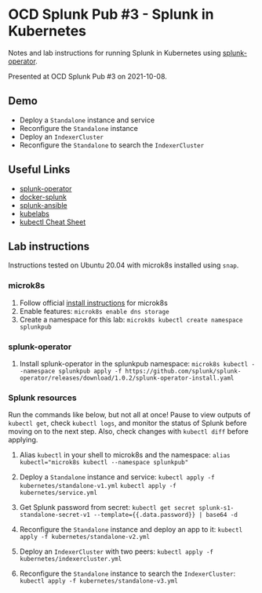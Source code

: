 # OCD Splunk Pub #3 - Splunk in Kubernetes
Notes and lab instructions for running Splunk in Kubernetes using [splunk-operator](https://github.com/splunk/splunk-operator).

Presented at OCD Splunk Pub #3 on 2021-10-08.

## Demo
- Deploy a `Standalone` instance and service
- Reconfigure the `Standalone` instance
- Deploy an `IndexerCluster`
- Reconfigure the `Standalone` to search the `IndexerCluster`

## Useful Links
- [splunk-operator](https://github.com/splunk/splunk-operator)
- [docker-splunk](https://github.com/splunk/docker-splunk)
- [splunk-ansible](https://github.com/splunk/splunk-ansible)
- [kubelabs](https://collabnix.github.io/kubelabs)
- [kubectl Cheat Sheet](https://kubernetes.io/docs/reference/kubectl/cheatsheet)

## Lab instructions
Instructions tested on Ubuntu 20.04 with microk8s installed using `snap`.

### microk8s
1. Follow official [install instructions](https://microk8s.io) for microk8s
2. Enable features:
	`microk8s enable dns storage`
3. Create a namespace for this lab:
	`microk8s kubectl create namespace splunkpub`

### splunk-operator
1. Install splunk-operator in the splunkpub namespace:
	`microk8s kubectl --namespace splunkpub apply -f https://github.com/splunk/splunk-operator/releases/download/1.0.2/splunk-operator-install.yaml`

### Splunk resources
Run the commands like below, but not all at once!
Pause to view outputs of `kubectl get`, check `kubectl logs`, and monitor the status of Splunk before moving on to the next step. Also, check changes with `kubectl diff` before applying.

1. Alias `kubectl` in your shell to microk8s and the namespace:
    `alias kubectl="microk8s kubectl --namespace splunkpub"`

2. Deploy a `Standalone` instance and service:
	`kubectl apply -f kubernetes/standalone-v1.yml`
	`kubectl apply -f kubernetes/service.yml`

3. Get Splunk password from secret:
	`kubectl get secret splunk-s1-standalone-secret-v1 --template={{.data.password}} | base64 -d`

4. Reconfigure the `Standalone` instance and deploy an app to it:
	`kubectl apply -f kubernetes/standalone-v2.yml`

5. Deploy an `IndexerCluster` with two peers:
    `kubectl apply -f kubernetes/indexercluster.yml`

6. Reconfigure the `Standalone` instance to search the `IndexerCluster`:
	`kubectl apply -f kubernetes/standalone-v3.yml`
